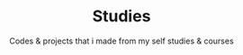 <h1 align="center">Studies</h1>
<p align="center">
Codes & projects that i made from my self studies & courses
</p>
